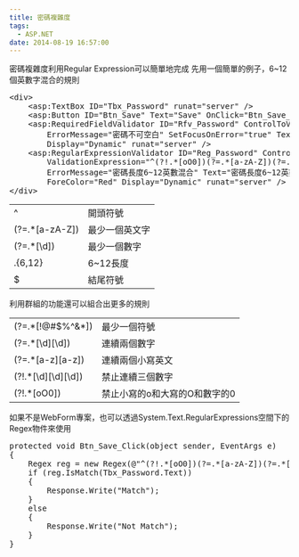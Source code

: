 ```yaml
---
title: 密碼複雜度
tags:
  - ASP.NET
date: 2014-08-19 16:57:00
---
```


<div>密碼複雜度利用Regular Expression可以簡單地完成
先用一個簡單的例子，6~12個英數字混合的規則</div><div><pre class="brush:html">&lt;div&gt;
    &lt;asp:TextBox ID="Tbx_Password" runat="server" /&gt;
    &lt;asp:Button ID="Btn_Save" Text="Save" OnClick="Btn_Save_Click" runat="server" /&gt;
    &lt;asp:RequiredFieldValidator ID="Rfv_Password" ControlToValidate="Tbx_Password" 
        ErrorMessage="密碼不可空白" SetFocusOnError="true" Text="密碼不可空白" ForeColor="Red" 
        Display="Dynamic" runat="server" /&gt;
    &lt;asp:RegularExpressionValidator ID="Reg_Password" ControlToValidate="Tbx_Password" 
        ValidationExpression="^(?!.*[oO0])(?=.*[a-zA-Z])(?=.*[\d])(?!.*[\d][\d][\d]).{6,12}$"
        ErrorMessage="密碼長度6~12英數混合" Text="密碼長度6~12英數混合" SetFocusOnError="true" 
        ForeColor="Red" Display="Dynamic" runat="server" /&gt;
&lt;/div&gt;
</pre></div>
<div><table><tbody><tr><td>^</td><td>開頭符號</td></tr><tr><td>(?=.*[a-zA-Z])</td><td>最少一個英文字</td></tr><tr><td>(?=.*[\d])</td><td>最少一個數字</td></tr><tr><td>.{6,12}</td><td>6~12長度</td></tr><tr><td>$</td><td>結尾符號</td></tr></tbody></table></div>
<div>利用群組的功能還可以組合出更多的規則
<table><tbody><tr><td>(?=.*[!@#$%^&amp;*])</td><td>最少一個符號</td></tr><tr><td>(?=.*[\d][\d])</td><td>連續兩個數字</td></tr><tr><td>(?=.*[a-z][a-z])</td><td>連續兩個小寫英文</td></tr><tr><td>(?!.*[\d][\d][\d])</td><td>禁止連續三個數字</td></tr><tr><td>(?!.*[oO0])</td><td>禁止小寫的o和大寫的O和數字的0</td></tr></tbody></table></div>
<div>如果不是WebForm專案，也可以透過System.Text.RegularExpressions空間下的Regex物件來使用</div>
<div><pre class="brush:csharp">protected void Btn_Save_Click(object sender, EventArgs e)
{
    Regex reg = new Regex(@"^(?!.*[oO0])(?=.*[a-zA-Z])(?=.*[\d])(?!.*[\d][\d][\d]).{6,12}$");
    if (reg.IsMatch(Tbx_Password.Text))
    {
        Response.Write("Match");
    }
    else
    {
        Response.Write("Not Match");
    }
}
</pre></div>